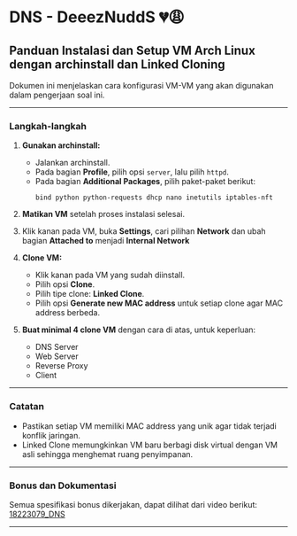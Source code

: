 # DNS - DeeezNuddS 💔😩

## Panduan Instalasi dan Setup VM Arch Linux dengan archinstall dan Linked Cloning
Dokumen ini menjelaskan cara konfigurasi VM-VM yang akan digunakan dalam pengerjaan soal ini.

---

### Langkah-langkah

1. **Gunakan archinstall:**

   - Jalankan archinstall.
   - Pada bagian **Profile**, pilih opsi `server`, lalu pilih `httpd`.
   - Pada bagian **Additional Packages**, pilih paket-paket berikut:
     ```
     bind python python-requests dhcp nano inetutils iptables-nft
     ```

2. **Matikan VM** setelah proses instalasi selesai.

3. Klik kanan pada VM, buka **Settings**, cari pilihan **Network** dan ubah bagian **Attached to** menjadi **Internal Network**

4. **Clone VM:**
   - Klik kanan pada VM yang sudah diinstall.
   - Pilih opsi **Clone**.
   - Pilih tipe clone: **Linked Clone**.
   - Pilih opsi **Generate new MAC address** untuk setiap clone agar MAC address berbeda.

5. **Buat minimal 4 clone VM** dengan cara di atas, untuk keperluan:
   - DNS Server
   - Web Server
   - Reverse Proxy
   - Client

---

### Catatan

- Pastikan setiap VM memiliki MAC address yang unik agar tidak terjadi konflik jaringan.
- Linked Clone memungkinkan VM baru berbagi disk virtual dengan VM asli sehingga menghemat ruang penyimpanan.

---

### Bonus dan Dokumentasi

Semua spesifikasi bonus dikerjakan, dapat dilihat dari video berikut: [18223079_DNS](https://youtu.be/6omf11FAiMg)  

---

